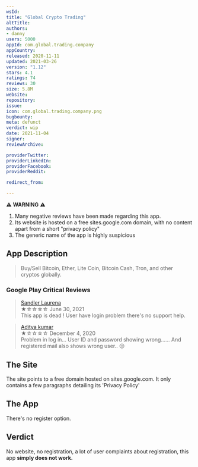 ```yaml
---
wsId: 
title: "Global Crypto Trading"
altTitle: 
authors:
- danny
users: 5000
appId: com.global.trading.company
appCountry: 
released: 2020-11-11
updated: 2021-03-26
version: "1.12"
stars: 4.1
ratings: 74
reviews: 30
size: 5.8M
website: 
repository: 
issue: 
icon: com.global.trading.company.png
bugbounty: 
meta: defunct
verdict: wip
date: 2021-11-04
signer: 
reviewArchive:

providerTwitter: 
providerLinkedIn: 
providerFacebook: 
providerReddit: 

redirect_from:

---
```


⚠️ **WARNING** ⚠️ 
1. Many negative reviews have been made regarding this app. 
2. Its website is hosted on a free sites.google.com domain, with no content apart from a short "privacy policy"
3. The generic name of the app is highly suspicious

## App Description

> Buy/Sell Bitcoin, Ether, Lite Coin, Bitcoin Cash, Tron, and other cryptos globally.

### Google Play Critical Reviews

> [Sandler Laurena](https://play.google.com/store/apps/details?id=com.global.trading.company&reviewId=gp%3AAOqpTOHbcjHf3pCYFt1emIUydGGSeRGYT6z1ntluxYsoDh0rkIq4NX7YwkbzctjSAbgZKnMVFb9HTpLJ4ZZI1G4)<br>
  ★☆☆☆☆ June 30, 2021 <br>
       This app is dead ! User have login problem there's no support help.
       
> [Aditya kumar](https://play.google.com/store/apps/details?id=com.global.trading.company&reviewId=gp%3AAOqpTOHxMenMYkhPQEapuddXL6BvDx14lYVIbaL2R5zXuevkR1dCQVA1PVqTf-IOUHNLJszTc9ITA4ZbJYpDSW4)<br>
  ★☆☆☆☆ December 4, 2020 <br>
       Problem in log in... User ID and password showing wrong...... And registered mail also shows wrong user.. 😑

## The Site

The site points to a free domain hosted on sites.google.com. It only contains a few paragraphs detailing its 'Privacy Policy'

## The App

There's no register option.

## Verdict

No website, no registration, a lot of user complaints about registration, this app **simply does not work.**


